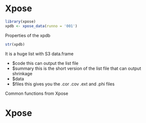 # Xpose
```r
library(xpose)
xpdb <- xpose_data(runno = '001')
```
Properties of the xpdb
```r
str(xpdb)
```
It is a huge list with S3 data.frame
- $code this can output the list file 
- $summary this is the short version of the list file that can output shrinkage
- $data
- $files this gives you the .cor .cov .ext and .phi files

Common functions from Xpose

# Xpose
